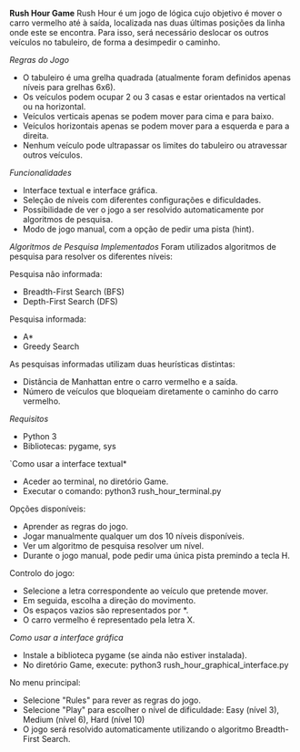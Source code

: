 **Rush Hour Game**
Rush Hour é um jogo de lógica cujo objetivo é mover o carro vermelho até à saída, localizada nas duas últimas posições da linha onde este se encontra. Para isso, será necessário deslocar os outros veículos no tabuleiro, de forma a desimpedir o caminho.

*Regras do Jogo*
- O tabuleiro é uma grelha quadrada (atualmente foram definidos apenas níveis para grelhas 6x6).
- Os veículos podem ocupar 2 ou 3 casas e estar orientados na vertical ou na horizontal.
- Veículos verticais apenas se podem mover para cima e para baixo.
- Veículos horizontais apenas se podem mover para a esquerda e para a direita.
- Nenhum veículo pode ultrapassar os limites do tabuleiro ou atravessar outros veículos.

*Funcionalidades*
- Interface textual e interface gráfica.
- Seleção de níveis com diferentes configurações e dificuldades.
- Possibilidade de ver o jogo a ser resolvido automaticamente por algoritmos de pesquisa.
- Modo de jogo manual, com a opção de pedir uma pista (hint).

*Algoritmos de Pesquisa Implementados*
Foram utilizados algoritmos de pesquisa para resolver os diferentes níveis:

Pesquisa não informada:
- Breadth-First Search (BFS)
- Depth-First Search (DFS)

Pesquisa informada:
- A*
- Greedy Search

As pesquisas informadas utilizam duas heurísticas distintas:
- Distância de Manhattan entre o carro vermelho e a saída.
- Número de veículos que bloqueiam diretamente o caminho do carro vermelho.

*Requisitos*
- Python 3
- Bibliotecas: pygame, sys

`Como usar a interface textual*
- Aceder ao terminal, no diretório Game.
- Executar o comando: python3 rush_hour_terminal.py
  
Opções disponíveis:
- Aprender as regras do jogo.
- Jogar manualmente qualquer um dos 10 níveis disponíveis.
- Ver um algoritmo de pesquisa resolver um nível.
- Durante o jogo manual, pode pedir uma única pista premindo a tecla H.

Controlo do jogo:
- Selecione a letra correspondente ao veículo que pretende mover.
- Em seguida, escolha a direção do movimento.
- Os espaços vazios são representados por *.
- O carro vermelho é representado pela letra X.


*Como usar a interface gráfica*
- Instale a biblioteca pygame (se ainda não estiver instalada).
- No diretório Game, execute: python3 rush_hour_graphical_interface.py

No menu principal:
- Selecione "Rules" para rever as regras do jogo.
- Selecione "Play" para escolher o nível de dificuldade: Easy (nível 3), Medium (nível 6), Hard (nível 10)
- O jogo será resolvido automaticamente utilizando o algoritmo Breadth-First Search.
